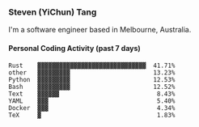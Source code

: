 ### Steven (YiChun) Tang

I'm a software engineer based in Melbourne, Australia.

#### Personal Coding Activity (past 7 days)
```
Rust    ▓▓▓▓▓▓▓▓▓▓▓▓▓▓▓▓▓▓▓▓▓▓▓▓▓▓▓▓▓▓  41.71%
other   ▓▓▓▓▓▓▓▓▓                       13.23%
Python  ▓▓▓▓▓▓▓▓▓                       12.53%
Bash    ▓▓▓▓▓▓▓▓▓                       12.52%
Text    ▓▓▓▓▓▓                           8.43%
YAML    ▓▓▓                              5.40%
Docker  ▓▓▓                              4.34%
TeX     ▓                                1.83%
```
